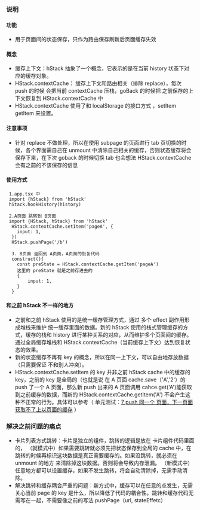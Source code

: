 <!--
 * @Author: Hughie
 * @Date: 2020-06-18 09:37:14
 * @LastEditTime: 2020-06-18 10:21:14
 * @LastEditors: Hughie
 * @Description:
-->

### 说明

#### 功能

- 用于页面间的状态保存，只作为路由保存刷新后页面缓存失效

#### 概念

- 缓存上下文：hStack 抽象了一个概念，它表示的是在当前 history 状态下对应的缓存对象。
- HStack.contextCache： 缓存上下文和路由相关（排除 replace），每次 push 的时候 会把当前 contextCache 压栈，goBack 的时候把 之前保存的上下文恢复到 HStack.contextCache 中
- HStack.contextCache 使用了和 localStorage 的接口方式 ，setItem getItem 来设置。

#### 注意事项

- 针对 replace 不做处理，所以在使用 subpage 的页面进行 tab 页切换的时候，各个界面需自己在 unmount 中清除自己相关的缓存，否则状态缓存将会保存下来，在下次 goback 的时候切换 tab 也会想法 HStack.contextCache 会有之前的不该保存的信息

#### 使用方式

```
 1.app.tsx 中
 import {hStack} from 'hStack'
 hStack.hookHistory(history)

 2.A页面 跳转到 B页面
 import {HStack, hStack} from 'hStack'
  HStack.contextCache.setItem('pageA', {
    input: 1,
  })
  HStack.pushPage('/b')

  3. B页面 返回到 A页面，A页面的恢复代码
  construct(){
    const preState = HStack.contextCache.getItem('pageA')
    这里的 preState 就是之前存进去的
    {
        input: 1,
    }
  }
```

#### 和之前 hStack 不一样的地方

- 之前和之前 hStack 使用的是统一缓存管理方式，通过 多个 effect 副作用形成堆栈来维护 统一缓存里面的数据。新的 hStack 使用的栈式管理缓存的方式，缓存的栈和 history 进行某种关系的对应，从而维护多个页面间的缓存。通过全局缓存堆栈和 HStack.contextCache（当前缓存上下文）达到恢复状态的效果。
- 新的状态缓存不再有 key 的概念，所以在同一上下文，可以自由地存放数据（只需要保证 不和别人冲突）。
- HStack.contextCache.setItem 的 key 并非之前 hStack cache 中的缓存的 key，之前的 key 是全局的（也就是说 在 A 页面 cache.save（'A','2'）的 push 了一个 A 页面，那么新 push 出来的 A 页面调用 cahce.get('A')能获取到之前缓存的数据，而新的 HStack.contextCache.getItem('A') 不会产生这种不正常的行为。具体可以参考（
  单元测试：[7 push 同一个 页面，下一页面获取不了上以页面的缓存](./__test__/HStack.test.ts)
  ）

### 解决之前问题的痛点

- 卡片列表方式跳转：卡片是独立的组件，跳转的逻辑是放在 卡片组件代码里面的， （就模式中）如果需要跳转就必须先把状态保存到全局的 cache 中，在跳转的时候再标识这块数据是真正需要缓存的。如果没跳转，就必须在 unmount 的地方 来清除掉这块数据。否则将会导致内存泄漏。 （新模式中）任意地方都可以设置缓存，如果不发生跳转，将会自动清除掉，无需手动清除。
- 解决跳转和缓存耦合严重的问题：新方式中，缓存可以在任意的点发生，无需关心当前 page 的 key 是什么，所以降低了代码的耦合性。跳转和缓存代码无需写在一起，不需要像之前的写法 pushPage（url, stateEffetc）
